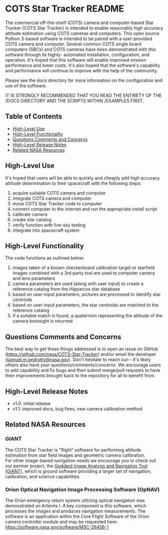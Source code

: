 
# COTS Star Tracker README

The commercial off-the-shelf (COTS) camera and computer-based Star Tracker (COTS Star Tracker) is intended
to enable reasonably high accuracy attitude estimation using COTS cameras and computers.  This open source Python 3-based
software is intended to be paired with a user-provided COTS camera and computer.  Several common COTS
single board computers (SBCs) and COTS cameras have been demonstrated with this software through its highly-
automated installation, configuration, and operation.  It's hoped that this software will enable improved mission
performance and lower costs.  It's also hoped that the software's capability and performance will continue to improve
with the help of the community.

Please see the docs directory for more information on the configuration and use of the software.

IT IS STRONGLY RECOMMENDED THAT YOU READ THE ENTIRETY OF THE /DOCS DIRECTORY AND THE SCRIPTS WITHIN /EXAMPLES FIRST.


## Table of Contents

* [High-Level Use](#high-level-use)
* [High-Level Functionality](#high-level-functionality)
* [Questions Comments and Concerns](#questions-comments-and-concerns)
* [High-Level Release Notes](#high-level-release-notes)
* [Related NASA Resources](#related-nasa-resources)

## High-Level Use

It's hoped that users will be able to quickly and cheaply add high accuracy attitude determination to their spacecraft with the following steps:
1. acquire suitable COTS camera and computer
2. integrate COTS camera and computer
3. move COTS Star Tracker code to computer
4. connect computer to the internet and run the appropriate install script
5. calibrate camera
6. create star catalog
7. verify function with live-sky testing
8. integrate into spacecraft system


## High-Level Functionality

The code functions as outlined below:
1. images taken of a known checkerboard calibration target or starfield images combined with a 3rd party tool are used to computer camera and lens parameters
2. camera parameters are used (along with user input) to create a reference catalog from the Hipparcos star database
3. based on user-input parameters, pictures are processed to identify star centroids
4. based on user-input parameters, the star centroids are matched to the reference catalog
5. if a suitable match is found, a quaternion representing the attitude of the camera boresight is returned


## Questions Comments and Concerns

The best way to get these things addressed is to open an issue on GitHub (https://github.com/nasa/COTS-Star-Tracker) and/or email the developer (samuel.m.pedrotty@nasa.gov).
Don't hesitate to reach out-- it's likely others also have your questions/comments/concerns.  We encourage users to add 
capability and fix bugs and then submit merge/pull requests to have their improvements brought back to the repository for all to benefit from.


## High-Level Release Notes

* v1.0: initial release
* v1.1: improved docs, bug fixes, new camera calibration method


## Related NASA Resources

### GIANT

The COTS Star Tracker is "flight" software for performing attitude estimation from star field images and geometric camera calibration.  
For other image-based navigation needs we encourage you to check out our partner project, the [Goddard Image Analysis and Navigation Tool (GIANT)](https://github.com/nasa/giant), which is ground software providing a larger set of navigation, calibration, and science capabilities.


### Orion Optical Navigation Image Processing Software (OpNAV)

The Orion emergency return system utilizing optical navigation was demonstrated on Artemis I.
A key component is this software, which processes the images and produces navigation measurements. 
The software is an application within the Core Flight Software of the Orion camera controller module and may be requested here: https://software.nasa.gov/software/MSC-26456-1







